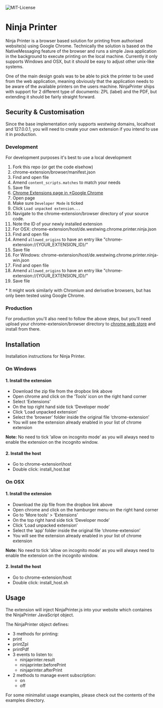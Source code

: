 ![MIT-License](https://img.shields.io/badge/license-MIT-brightgreen.svg?style=flat-square)

Ninja Printer
=============

Ninja Printer is a browser based solution for printing from authorised website(s) using Google Chrome. Technically the
solution is based on the NativeMessaging feature of the browser and runs a simple Java application in the background to
execute printing on the local machine. Currently it only supports Windows and OSX, but it should be easy to adjust other
unix-like systems.

One of the main design goals was to be able to pick the printer to be used from the web application, meaning obviously
that the application needs to be aware of the available printers on the users machine. NinjaPrinter ships with support
for 2 different type of documents: ZPL (label) and the PDF, but extending it should be fairly straight forward.

Security & Customisation
------------------------

Since the base implementation only supports *westwing* domains, localhost and 127.0.0.1, you will need to create your
own extension if you intend to use it in production.

### Development

For development purposes it's best to use a local development

1. Fork this repo (or get the code elsehow)
2. chrome-extension/browser/manifest.json
  1. Find and open file
  2. Amend `content_scripts.matches` to match your needs
  3. Save file
3. [Chrome Extensions page in \*Google Chrome](chrome://extensions/)
  1. Open page
  2. Make sure `Developer Mode` is ticked
  3. Click `Load unpacked extension...`
  4. Navigate to the chrome-extension/browser directory of your source code.
  5. Note the ID of your newly installed extension
4. For OSX: chrome-extension/host/de.westwing.chrome.printer.ninja.json
  1. Find and open file
  2. Amend `allowed_origins` to have an entry like "chrome-extension://{YOUR_EXTENSION_ID}/"
  3. Save file
5. For Windows: chrome-extension/host/de.westwing.chrome.printer.ninja-win.json
  1. Find and open file
  2. Amend `allowed_origins` to have an entry like "chrome-extension://{YOUR_EXTENSION_ID}/"
  3. Save file

\* It might work similarly with Chromium and derivative browsers, but has only been tested using Google Chrome.

### Production

For production you'll also need to follow the above steps, but you'll need upload your chrome-extension/browser
directory to [chrome web store](https://chrome.google.com/webstore/category/extensions) and install from there.

Installation
------------

Installation instructions for Ninja Printer.

### On Windows

#### 1. Install the extension 

- Download the zip file from the dropbox link above
 - Open chrome and click on the ‘Tools’ icon on the right hand corner
 - Select ‘Extensions’
 - On the top right hand side tick ‘Developer mode’
 - Click ‘Load unpacked extension’
 - Select the ‘browser’ folder inside the original file ‘chrome-extension’
 - You will see the extension already enabled in your list of chrome extension

**Note:** No need to tick ‘allow on incognito mode’ as you will always need to enable the extension on the incognito window.

#### 2. Install the host 

 - Go to chrome-extension\host
 - Double click: install_host.bat

### On OSX

#### 1. Install the extension 

 - Download the zip file from the dropbox link above
 - Open chrome and click on the hamburger menu on the right hand corner 
 - Go to 'More tools' > ‘Extensions’
 - On the top right hand side tick ‘Developer mode’
 - Click ‘Load unpacked extension’
 - Select the ‘app’ folder inside the original file ‘chrome-extension’
 - You will see the extension already enabled in your list of chrome extension

**Note:** No need to tick ‘allow on incognito mode’ as you will always need to enable the extension on the incognito window.

#### 2. Install the host

 - Go to chrome-extension/host
 - Double click: install_host.sh


Usage
-----

The extension will inject NinjaPrinter.js into your website which containes the NinjaPrinter JavaScript object.

The NinjaPrinter object defines:
 -  3 methods for printing:
   - print
   - printZpl
   - printPdf
 - 3 events to listen to:
   - ninjaprinter.result
   - ninjaprinter.beforePrint
   - ninjaprinter.afterPrint
 - 2 methods to manage event subscription:
   - on
   - off

For some minimalist usage examples, please check out the contents of the examples directory.

